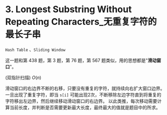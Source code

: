 # 3. Longest Substring Without Repeating Characters_无重复字符的最长子串
`Hash Table` 、`Sliding Window`

这⼀题和第 438 题，第 3 题，第 76 题，第 567 题类似，⽤的思想都是"**滑动窗⼝**"。



(双指针扫描) $O(n)$

滑动窗⼝的右边界不断的右移，只要没有重复的字符，就持续向右扩⼤窗⼝边界。
⼀旦出现了重复字符，即当  `s[i]` 可能出现2次，不断移除左边字符直到将重复的字符移出左边界，然后继续移动滑动窗⼝的右边界。
以此类推，每次移动需要计算当前⻓度，并判断是否需要更新最⼤⻓度，最终最⼤的值就是题⽬中的所求。
